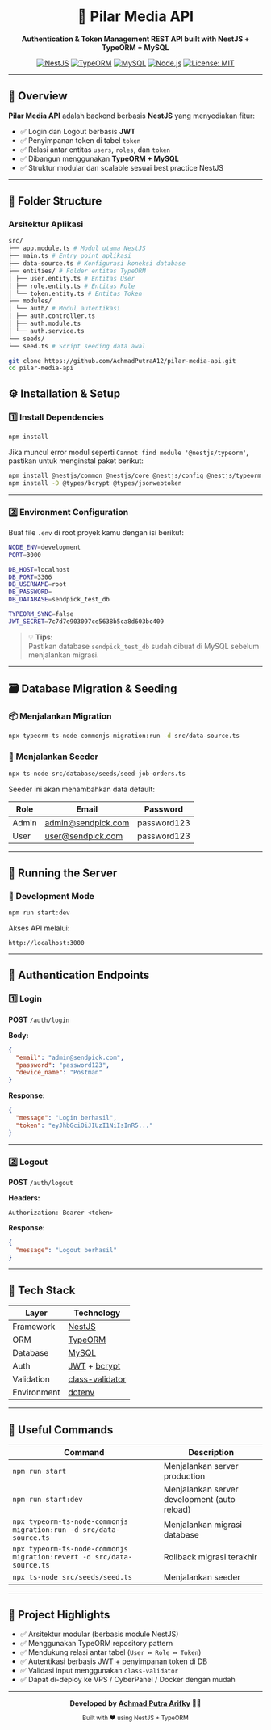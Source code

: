 <h1 align="center">🚀 Pilar Media API</h1>

<p align="center">
  <strong>Authentication & Token Management REST API built with NestJS + TypeORM + MySQL</strong>
</p>

<p align="center">
  <a href="https://nestjs.com/" target="_blank"><img src="https://img.shields.io/badge/NestJS-v10.0.0-E0234E?logo=nestjs&logoColor=white" alt="NestJS"></a>
  <a href="https://typeorm.io/" target="_blank"><img src="https://img.shields.io/badge/TypeORM-0.3.x-FF6C37?logo=typeorm&logoColor=white" alt="TypeORM"></a>
  <a href="https://www.mysql.com/" target="_blank"><img src="https://img.shields.io/badge/MySQL-8.0-00758F?logo=mysql&logoColor=white" alt="MySQL"></a>
  <a href="https://www.npmjs.com/" target="_blank"><img src="https://img.shields.io/badge/Node.js-18+-339933?logo=node.js&logoColor=white" alt="Node.js"></a>
  <a href="LICENSE"><img src="https://img.shields.io/badge/License-MIT-blue.svg" alt="License: MIT"></a>
</p>

---

## 🧩 Overview

**Pilar Media API** adalah backend berbasis **NestJS** yang menyediakan fitur:
- ✅ Login dan Logout berbasis **JWT**
- ✅ Penyimpanan token di tabel `token`
- ✅ Relasi antar entitas `users`, `roles`, dan `token`
- ✅ Dibangun menggunakan **TypeORM + MySQL**
- ✅ Struktur modular dan scalable sesuai best practice NestJS

---

## 📂 Folder Structure

### Arsitektur Aplikasi
```bash
src/
├── app.module.ts # Modul utama NestJS
├── main.ts # Entry point aplikasi
├── data-source.ts # Konfigurasi koneksi database
├── entities/ # Folder entitas TypeORM
│ ├── user.entity.ts # Entitas User
│ ├── role.entity.ts # Entitas Role
│ └── token.entity.ts # Entitas Token
├── modules/
│ └── auth/ # Modul autentikasi
│ ├── auth.controller.ts
│ ├── auth.module.ts
│ └── auth.service.ts
└── seeds/
└── seed.ts # Script seeding data awal
```

```bash
git clone https://github.com/AchmadPutraA12/pilar-media-api.git
cd pilar-media-api
```

## ⚙️ Installation & Setup

### 1️⃣ Install Dependencies

```bash
npm install
```

Jika muncul error modul seperti `Cannot find module '@nestjs/typeorm'`, pastikan untuk menginstal paket berikut:

```bash
npm install @nestjs/common @nestjs/core @nestjs/config @nestjs/typeorm typeorm mysql2 bcrypt jsonwebtoken class-validator class-transformer
npm install -D @types/bcrypt @types/jsonwebtoken
```

---

### 2️⃣ Environment Configuration

Buat file `.env` di root proyek kamu dengan isi berikut:

```bash
NODE_ENV=development
PORT=3000

DB_HOST=localhost
DB_PORT=3306
DB_USERNAME=root
DB_PASSWORD=
DB_DATABASE=sendpick_test_db

TYPEORM_SYNC=false
JWT_SECRET=7c7d7e903097ce5638b5ca8d603bc409
```

> 💡 **Tips:**  
> Pastikan database `sendpick_test_db` sudah dibuat di MySQL sebelum menjalankan migrasi.

---

## 🗃️ Database Migration & Seeding

### 📦 Menjalankan Migration

```bash
npx typeorm-ts-node-commonjs migration:run -d src/data-source.ts
```

### 🌱 Menjalankan Seeder

```bash
npx ts-node src/database/seeds/seed-job-orders.ts
```

Seeder ini akan menambahkan data default:

| Role  | Email              | Password    |
|--------|--------------------|--------------|
| Admin  | admin@sendpick.com | password123  |
| User   | user@sendpick.com  | password123  |

---

## 🧪 Running the Server

### 🚀 Development Mode

```bash
npm run start:dev
```

Akses API melalui:
```
http://localhost:3000
```

---

## 🔐 Authentication Endpoints

### 1️⃣ Login
**POST** `/auth/login`

**Body:**
```json
{
  "email": "admin@sendpick.com",
  "password": "password123",
  "device_name": "Postman"
}
```

**Response:**
```json
{
  "message": "Login berhasil",
  "token": "eyJhbGciOiJIUzI1NiIsInR5..."
}
```

---

### 2️⃣ Logout
**POST** `/auth/logout`

**Headers:**
```
Authorization: Bearer <token>
```

**Response:**
```json
{
  "message": "Logout berhasil"
}
```

---

## 🧩 Tech Stack

| Layer | Technology |
|-------|-------------|
| Framework | [NestJS](https://nestjs.com/) |
| ORM | [TypeORM](https://typeorm.io/) |
| Database | [MySQL](https://www.mysql.com/) |
| Auth | [JWT](https://jwt.io/) + [bcrypt](https://www.npmjs.com/package/bcrypt) |
| Validation | [class-validator](https://github.com/typestack/class-validator) |
| Environment | [dotenv](https://www.npmjs.com/package/dotenv) |

---

## 🧰 Useful Commands

| Command | Description |
|----------|-------------|
| `npm run start` | Menjalankan server production |
| `npm run start:dev` | Menjalankan server development (auto reload) |
| `npx typeorm-ts-node-commonjs migration:run -d src/data-source.ts` | Menjalankan migrasi database |
| `npx typeorm-ts-node-commonjs migration:revert -d src/data-source.ts` | Rollback migrasi terakhir |
| `npx ts-node src/seeds/seed.ts` | Menjalankan seeder |

---

## 🧠 Project Highlights

- ✅ Arsitektur modular (berbasis module NestJS)
- ✅ Menggunakan TypeORM repository pattern
- ✅ Mendukung relasi antar tabel (`User ↔ Role ↔ Token`)
- ✅ Autentikasi berbasis JWT + penyimpanan token di DB
- ✅ Validasi input menggunakan `class-validator`
- ✅ Dapat di-deploy ke VPS / CyberPanel / Docker dengan mudah

---

<p align="center">
  <b>Developed by <a href="https://github.com/AchmadPutraA12" target="_blank">Achmad Putra Arifky</a> 🧑‍💻</b>
</p>

<p align="center">
  <sub>Built with ❤️ using NestJS + TypeORM</sub>
</p>
